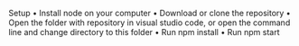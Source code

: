 Setup
• Install node on your computer 
• Download or clone the repository
• Open the folder with repository in visual studio code, or open the command line and change directory to this folder
• Run npm install
• Run npm start
